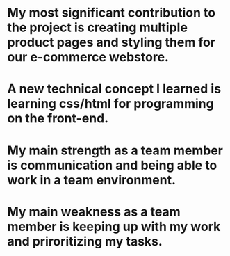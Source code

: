 # My most significant contribution to the project is creating multiple product pages and styling them for our e-commerce webstore. #

# A new technical concept I learned is learning css/html for programming on the front-end. #

# My main strength as a team member is communication and being able to work in a team environment. #

# My main weakness as a team member is keeping up with my work and priroritizing my tasks. #

